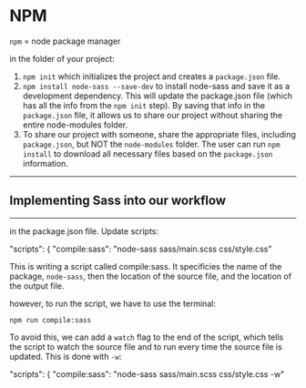 # NPM

`npm` = node package manager

in the folder of your project:

1. `npm init` which initializes the project and creates a `package.json` file.
2. `npm install node-sass --save-dev` to install node-sass and save it as a development dependency.  This will update the package.json file (which has all the info from the `npm init` step).  By saving that info in the `package.json` file, it allows us to share our project without sharing the entire node-modules folder.
3. To share our project with someone, share the appropriate files, including `package.json`, but NOT the `node-modules` folder.  The user can run `npm install` to download all necessary files based on the `package.json` information.


---
## Implementing Sass into our workflow
---
in the package.json file.  Update scripts:

"scripts": {
    "compile:sass": "node-sass sass/main.scss css/style.css"

This is writing a script called compile:sass.  It specificies the name of the package, `node-sass`, then the location of the source file, and the location of the output file.

however, to run the script, we have to use the terminal:

`npm run compile:sass`

To avoid this, we can add a `watch` flag to the end of the script, which tells the script to watch the source file and to run every time the source file is updated.  This is done with `-w`:

"scripts": {
    "compile:sass": "node-sass sass/main.scss css/style.css -w"